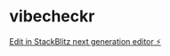 # vibecheckr

[Edit in StackBlitz next generation editor ⚡️](https://stackblitz.com/~/github.com/Puola/vibecheckr)